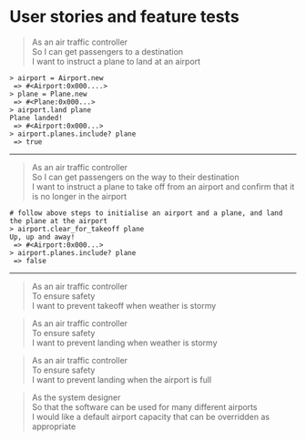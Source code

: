 # User stories and feature tests

> As an air traffic controller  
> So I can get passengers to a destination  
> I want to instruct a plane to land at an airport 

```
> airport = Airport.new
 => #<Airport:0x000....>
> plane = Plane.new
 => #<Plane:0x000...>
> airport.land plane
Plane landed!
 => #<Airport:0x000...>
> airport.planes.include? plane
 => true
```

---

> As an air traffic controller  
> So I can get passengers on the way to their destination  
> I want to instruct a plane to take off from an airport and confirm that it is no longer in the airport

```
# follow above steps to initialise an airport and a plane, and land the plane at the airport
> airport.clear_for_takeoff plane
Up, up and away!
 => #<Airport:0x000...>
> airport.planes.include? plane
 => false
```

---

> As an air traffic controller  
> To ensure safety  
> I want to prevent takeoff when weather is stormy  

> As an air traffic controller  
> To ensure safety  
> I want to prevent landing when weather is stormy  

> As an air traffic controller  
> To ensure safety  
> I want to prevent landing when the airport is full  

> As the system designer  
> So that the software can be used for many different airports  
> I would like a default airport capacity that can be overridden as appropriate  